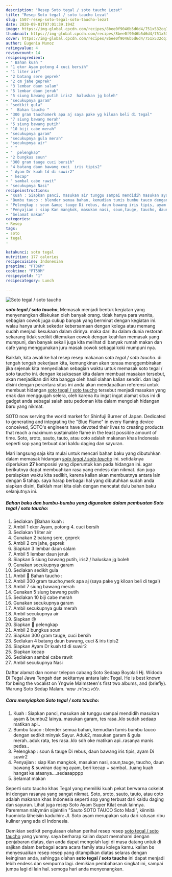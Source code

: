 ```yaml
---
description: "Resep Soto tegal / soto taucho Lezat"
title: "Resep Soto tegal / soto taucho Lezat"
slug: 1507-resep-soto-tegal-soto-taucho-lezat
date: 2020-09-01T07:01:39.194Z
image: https://img-global.cpcdn.com/recipes/8bee0f9046b5d6d4/751x532cq70/soto-tegal-soto-taucho-foto-resep-utama.jpg
thumbnail: https://img-global.cpcdn.com/recipes/8bee0f9046b5d6d4/751x532cq70/soto-tegal-soto-taucho-foto-resep-utama.jpg
cover: https://img-global.cpcdn.com/recipes/8bee0f9046b5d6d4/751x532cq70/soto-tegal-soto-taucho-foto-resep-utama.jpg
author: Eugenia Munoz
ratingvalue: 4
reviewcount: 14
recipeingredient:
- " Bahan kuah "
- "1 ekor Ayam potong 4 cuci bersih"
- "1 liter air"
- "2 batang sere geprek"
- "2 cm jahe geprek"
- "3 lembar daun salam"
- "5 lembar daun jeruk"
- "5 siung bawang putih iris2  haluskan jg boleh"
- "secukupnya garam"
- "sedikit gula"
- "  Bahan taucho "
- "300 gram tauchomerk apa aj saya pake yg kiloan beli di tegal"
- "7 siung bawang merah"
- "5 siung bawang putih"
- "10 biji cabe merah"
- "secukupnya garam"
- "secukupnya gula merah"
- "secukupnya air"
- " "
- "  pelengkap"
- "2 bungkus soun"
- "300 gram tauge cuci bersih"
- "4 batang daun bawang cuci  iris tipis2"
- " Ayam Dr kuah td di suwir2"
- " kecap"
- " sambal cabe rawit"
- "secukupnya Nasi"
recipeinstructions:
- "Kuah : Siapkan panci, masukan air tunggu sampai mendidih masukan ayam &amp; bumbu2 lainya..masukan garam, tes rasa..klo sudah sedaap matikan api.."
- "Bumbu tauco : blender semua bahan, kemudian tumis bumbu tauco dengan sedikit minyak Sayur. Aduk2, masukan garam &amp; gula merah..aduk rata, tes rasa..klo sdh oke matikan api..rasanya manis pedas.."
- "Pelengkap : soun &amp; tauge Di rebus, daun bawang iris tipis, ayam Di suwir2"
- "Penyajian : siap Kan mangkok, masukan nasi, soun,tauge, taucho, daun bawang &amp; suwiran daging ayam, beri kecap + sambal...tuang kuah hangat ke atasnya....sedaaapppp"
- "Selamat makan"
categories:
- Resep
tags:
- soto
- tegal
- 

katakunci: soto tegal  
nutrition: 177 calories
recipecuisine: Indonesian
preptime: "PT36M"
cooktime: "PT59M"
recipeyield: "1"
recipecategory: Lunch

---
```



![Soto tegal / soto taucho](https://img-global.cpcdn.com/recipes/8bee0f9046b5d6d4/751x532cq70/soto-tegal-soto-taucho-foto-resep-utama.jpg)

<b><i>soto tegal / soto taucho</i></b>, Memasak menjadi bentuk kegiatan yang menyenangkan dilakukan oleh banyak orang. tidak hanya para wanita, sebagian cowok juga cukup banyak yang berminat dengan kegiatan ini. walau hanya untuk sekedar kebersamaan dengan kolega atau memang sudah menjadi kesukaan dalam dirinya. maka dari itu dalam dunia restoran sekarang tidak sedikit ditemukan cowok dengan keahlian memasak yang mumpuni, dan banyak sekali juga kita melihat di banyak rumah makan dan cafe yang menggunakan juru masak cowok sebagai koki mumpuni nya.

Baiklah, kita awali ke hal resep resep makanan <i>soto tegal / soto taucho</i>. di tengah tengah pekerjaan kita, kemungkinan akan terasa menggembirakan jika sejenak kita menyediakan sebagian waktu untuk memasak soto tegal / soto taucho ini. dengan kesuksesan kita dalam membuat masakan tersebut, akan menjadikan diri kita bangga oleh hasil olahan kalian sendiri. dan lagi disini dengan perantara situs ini anda akan mendapatkan referensi untuk membuat hidangan <u>soto tegal / soto taucho</u> tersebut menjadi masakan yang enak dan menggugah selera, oleh karena itu ingat ingat alamat situs ini di gadget anda sebagai salah satu pedoman kita dalam mengolah hidangan baru yang nikmat.

SOTO now serving the world market for Shinfuji Burner of Japan. Dedicated to generating and integrating the &#34;Blue Flame&#34; in every flaming device conceived, SOTO&#39;s engineers have devoted their lives to creating products that reach a maximum sustainable flame in the least possible amount of time. Soto, sroto, sauto, tauto, atau coto adalah makanan khas Indonesia seperti sop yang terbuat dari kaldu daging dan sayuran.


Mari langsung saja kita mulai untuk mencari bahan baku yang dibutuhkan dalam memasak hidangan <u><i>soto tegal / soto taucho</i></u> ini. setidaknya diperlukan <b>27</b> komposisi yang diperuntuk kan pada hidangan ini. agar berikutnya dapat membuahkan rasa yang endess dan nikmat. dan juga persiapkan waktu kita sedikit, karena kalian akan membuatnya antara lain dengan <b>5</b> tahap. saya harap berbagai hal yang dibutuhkan sudah anda siapkan disini, Baiklah mari kita olah dengan mencatat dulu bahan baku selanjutnya ini.

<!--inarticleads1-->

##### Bahan baku dan bumbu-bumbu yang digunakan dalam pembuatan Soto tegal / soto taucho:

1. Sediakan  💞Bahan kuah :
1. Ambil 1 ekor Ayam, potong 4. cuci bersih
1. Sediakan 1 liter air
1. Gunakan 2 batang sere, geprek
1. Ambil 2 cm jahe, geprek
1. Siapkan 3 lembar daun salam
1. Ambil 5 lembar daun jeruk
1. Siapkan 5 siung bawang putih, iris2 / haluskan jg boleh
1. Gunakan secukupnya garam
1. Sediakan sedikit gula
1. Ambil  💞 Bahan taucho :
1. Ambil 300 gram taucho,merk apa aj (saya pake yg kiloan beli di tegal)
1. Ambil 7 siung bawang merah
1. Gunakan 5 siung bawang putih
1. Sediakan 10 biji cabe merah
1. Gunakan secukupnya garam
1. Ambil secukupnya gula merah
1. Ambil secukupnya air
1. Siapkan  😘
1. Siapkan  💞 pelengkap
1. Ambil 2 bungkus soun
1. Siapkan 300 gram tauge, cuci bersih
1. Sediakan 4 batang daun bawang, cuci &amp; iris tipis2
1. Siapkan  Ayam Dr kuah td di suwir2
1. Siapkan  kecap
1. Sediakan  sambal cabe rawit
1. Ambil secukupnya Nasi


Daftar alamat dan nomor telepon cabang Soto Sedaap Boyolali Hj. Widodo Di Tegal Jawa Tengah dan sekitarnya antara lain: Tegal. He is best known for being the vocalist on Yngwie Malmsteen&#39;s first two albums, and (briefly). Warung Soto Sedap Malam. ללא בעלות. שמור. 

<!--inarticleads2-->

##### Cara menyiapkan Soto tegal / soto taucho:

1. Kuah : Siapkan panci, masukan air tunggu sampai mendidih masukan ayam &amp; bumbu2 lainya..masukan garam, tes rasa..klo sudah sedaap matikan api..
1. Bumbu tauco : blender semua bahan, kemudian tumis bumbu tauco dengan sedikit minyak Sayur. Aduk2, masukan garam &amp; gula merah..aduk rata, tes rasa..klo sdh oke matikan api..rasanya manis pedas..
1. Pelengkap : soun &amp; tauge Di rebus, daun bawang iris tipis, ayam Di suwir2
1. Penyajian : siap Kan mangkok, masukan nasi, soun,tauge, taucho, daun bawang &amp; suwiran daging ayam, beri kecap + sambal...tuang kuah hangat ke atasnya....sedaaapppp
1. Selamat makan


Seperti soto taucho khas Tegal yang memiliki kuah pekat berwarna cokelat ini dengan rasanya yang sangat nikmat. Soto, sroto, sauto, tauto, atau coto adalah makanan khas Indonesia seperti sop yang terbuat dari kaldu daging dan sayuran. Lihat juga resep Soto Ayam Super Kilat enak lainnya. Paremman näkymän sijaintiin &#34;Sauto SOTO TAUCO Soto Madi&#34;, kiinnitä huomiota läheisiin kaduihin: Jl. Soto ayam merupakan satu dari ratusan ribu kuliner yang ada di Indonesia. 

Demikian sedikit pengulasan olahan perihal resep resep <u>soto tegal / soto taucho</u> yang yummy. saya berharap kalian dapat memahami dengan penjabaran diatas, dan anda dapat mengolah lagi di masa datang untuk di sajikan dalam berbagai acara acara family atau kolega kamu. kalian bs menyesuaikan resep resep yang ditampilkan diatas selaras dengan keinginan anda, sehingga olahan <b>soto tegal / soto taucho</b> ini dapat menjadi lebih endess dan sempurna lagi. demikian pembahasan singkat ini, sampai jumpa lagi di lain hal. semoga hari anda menyenangkan.
